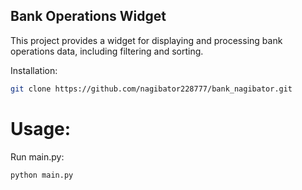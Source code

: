 ## Bank Operations Widget

This project provides a widget for displaying and processing bank operations data, including filtering and sorting.

Installation:

```bash
git clone https://github.com/nagibator228777/bank_nagibator.git
```

# Usage:

Run main.py:
```bash
python main.py
```